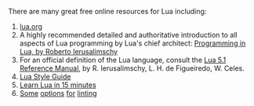There are many great free online resources for Lua including:

  1. [lua.org][8]
  2. A highly recommended detailed and authoritative introduction to all aspects of Lua programming by Lua's chief architect: [Programming in Lua, by Roberto Ierusalimschy][6]
  3. For an official definition of the Lua language, consult the [Lua 5.1 Reference Manual][7], by R. Ierusalimschy, L. H. de Figueiredo, W. Celes.
  4. [Lua Style Guide][4]
  5. [Learn Lua in 15 minutes][5]
  6. [Some][9] [options][10] [for][11] [linting][12]

[4]: https://github.com/Olivine-Labs/lua-style-guide
[5]: http://tylerneylon.com/a/learn-lua/
[6]: http://www.lua.org/pil/
[7]: http://www.lua.org/manual/5.1/
[8]: http://www.lua.org
[9]: https://code.google.com/p/lua-checker/
[10]: http://lua-users.org/wiki/LuaLint
[11]: http://lua-users.org/wiki/LuaInspect
[12]: http://lua-users.org/wiki/DetectingUndefinedVariables
